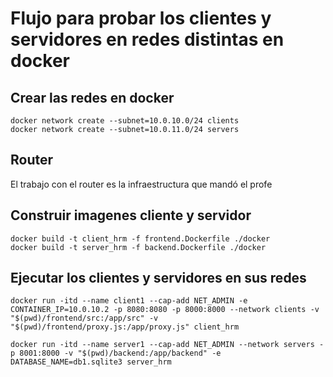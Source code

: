 # Flujo para probar los clientes y servidores en redes distintas en docker

## Crear las redes en docker
```
docker network create --subnet=10.0.10.0/24 clients
docker network create --subnet=10.0.11.0/24 servers
```

## Router

El trabajo con el router es la infraestructura que mandó el profe

## Construir imagenes cliente y servidor

```
docker build -t client_hrm -f frontend.Dockerfile ./docker
docker build -t server_hrm -f backend.Dockerfile ./docker
```

## Ejecutar los clientes y servidores en sus redes
```
docker run -itd --name client1 --cap-add NET_ADMIN -e CONTAINER_IP=10.0.10.2 -p 8080:8080 -p 8000:8000 --network clients -v "$(pwd)/frontend/src:/app/src" -v "$(pwd)/frontend/proxy.js:/app/proxy.js" client_hrm

docker run -itd --name server1 --cap-add NET_ADMIN --network servers -p 8001:8000 -v "$(pwd)/backend:/app/backend" -e DATABASE_NAME=db1.sqlite3 server_hrm
```
